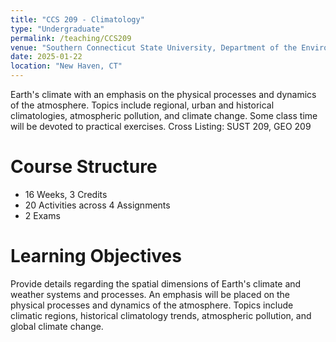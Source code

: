 ```yaml
---
title: "CCS 209 - Climatology"
type: "Undergraduate"
permalink: /teaching/CCS209
venue: "Southern Connecticut State University, Department of the Environment, Geography and Marine Studies"
date: 2025-01-22
location: "New Haven, CT"
---
```


Earth's climate with an emphasis on the physical processes and dynamics of the atmosphere. Topics include regional, urban and historical climatologies, atmospheric pollution, and climate change. Some class time will be devoted to practical exercises.
Cross Listing: SUST 209, GEO 209

Course Structure
======
- 16 Weeks, 3 Credits
- 20 Activities across 4 Assignments
- 2 Exams

Learning Objectives
======
Provide details regarding the spatial dimensions of Earth's climate and weather systems 
and processes. An emphasis will be placed on the physical processes and dynamics of the atmosphere. 
Topics include climatic regions, historical climatology trends, atmospheric pollution, and global climate 
change. 
